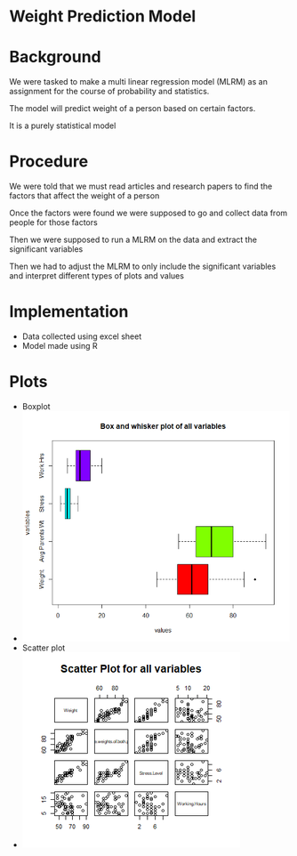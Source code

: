 # Weight Prediction Model
<h1>Background</h1>
<p>We were tasked to make a multi linear regression model (MLRM) as an assignment for the course of probability and statistics.</p>
<p>The model will predict weight of a person based on certain factors.</p>
<p>It is a purely statistical model</p>
<h1>Procedure</h1>
<p>We were told that we must read articles and research papers to find the factors that affect the weight of a person</p>
<p>Once the factors were found we were supposed to go and collect data from people for those factors</p>
<p>Then we were supposed to run a MLRM on the data and extract the significant variables</p>
<p>Then we had to adjust the MLRM to only include the significant variables and interpret different types of plots and values</p>
<h1>Implementation</h1>
<ul>
  <li>Data collected using excel sheet</li>
  <li>Model made using R</li>
</ul>
<h1>Plots</h1>
<ul>
  <li>Boxplot</li>
  <li><img src = "boxplot.png"></li>
  <li>Scatter plot</li>
  <li><img src = "scatterplot.png"></li>
</ul>
